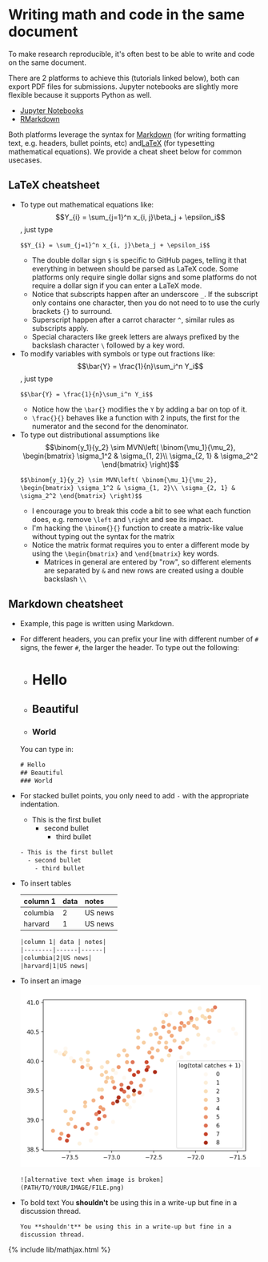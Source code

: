 # Writing math and code in the same document

To make research reproducible, it's often best to be able to write and code
on the same document.

There are 2 platforms to achieve this (tutorials linked below), both can export
PDF files for submissions. Jupyter notebooks are slightly more flexible because
it supports Python as well.
- [Jupyter Notebooks](jupyter_typeset_pdf.md)
- [RMarkdown](rmd_typeset_pdf.md)

Both platforms leverage the syntax for [Markdown](https://commonmark.org/help/) (for writing formatting text, e.g. headers, bullet points, etc) and[LaTeX](https://en.wikipedia.org/wiki/Wikipedia:LaTeX_symbols) (for typesetting mathematical equations). We provide a cheat sheet below for common usecases.

## LaTeX cheatsheet
- To type out mathematical equations like: $$Y_{i} = \sum_{j=1}^n x_{i, j}\beta_j + \epsilon_i$$, just type
  ```
  $$Y_{i} = \sum_{j=1}^n x_{i, j}\beta_j + \epsilon_i$$
  ```
  - The double dollar sign `$` is specific to GitHub pages, telling it that everything in between should be parsed as LaTeX code. Some platforms only require single dollar signs and some platforms do not require a dollar sign if you can enter a LaTeX mode.
  - Notice that subscripts happen after an underscore `_`. If the subscript only contains one character, then
    you do not need to to use the curly brackets `{}` to surround.
  - Superscript happen after a carrot character `^`, similar rules as subscripts apply.
  - Special characters like greek letters are always prefixed by the backslash character `\` followed by a key word.
- To modify variables with symbols or type out fractions like: $$\bar{Y} = \frac{1}{n}\sum_i^n Y_i$$, just type
  ```
  $$\bar{Y} = \frac{1}{n}\sum_i^n Y_i$$
  ```
  - Notice how the `\bar{}` modifies the `Y` by adding a bar on top of it.
  - `\frac{}{}` behaves like a function with 2 inputs, the first for the numerator and the second for the denominator.
- To type out distributional assumptions like $$\binom{y_1}{y_2} \sim MVN\left( \binom{\mu_1}{\mu_2}, \begin{bmatrix} \sigma_1^2 & \sigma_{1, 2}\\ \sigma_{2, 1} & \sigma_2^2 \end{bmatrix} \right)$$
  ```
  $$\binom{y_1}{y_2} \sim MVN\left( \binom{\mu_1}{\mu_2}, \begin{bmatrix} \sigma_1^2 & \sigma_{1, 2}\\ \sigma_{2, 1} & \sigma_2^2 \end{bmatrix} \right)$$
  ```
  - I encourage you to break this code a bit to see what each function does, e.g. remove `\left` and `\right` and see its impact.
  - I'm hacking the `\binom{}{}` function to create a matrix-like value without typing out the syntax for the matrix
  - Notice the matrix format requires you to enter a different mode by using the `\begin{bmatrix}` and `\end{bmatrix}` key words.
    - Matrices in general are entered by "row", so different elements are separated by `&` and new rows are created using a double backslash `\\`


## Markdown cheatsheet
- Example, this page is written using Markdown.
- For different headers, you can prefix your line with different number of `#` signs, the fewer `#`, the larger the header. To type out the following:
    - # Hello
    - ## Beautiful
    - ### World
    You can type in:

    ```
    # Hello
    ## Beautiful
    ### World
    ```
- For stacked bullet points, you only need to add `-` with the appropriate indentation.
  - This is the first bullet
    - second bullet
      - third bullet

  ```
  - This is the first bullet
    - second bullet
      - third bullet
  ```
- To insert tables

  |column 1| data | notes|
  |--------|------|------|
  |columbia|2|US news|
  |harvard|1|US news|

  ```
  |column 1| data | notes|
  |--------|------|------|
  |columbia|2|US news|
  |harvard|1|US news|
  ```
- To insert an image
  ![alternative text when image is broken](./setup_demo_graph1.png)
  ```
  ![alternative text when image is broken](PATH/TO/YOUR/IMAGE/FILE.png)
  ```
- To bold text
  You **shouldn't** be using this in a write-up but fine in a discussion thread.
  ```
  You **shouldn't** be using this in a write-up but fine in a discussion thread.
  ```

{% include lib/mathjax.html %}
